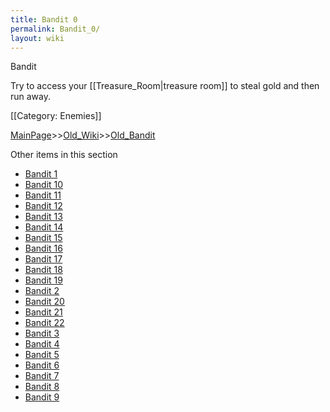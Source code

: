 ```yaml
---
title: Bandit 0
permalink: Bandit_0/
layout: wiki
---
```

Bandit

Try to access your [[Treasure_Room|treasure room]] to steal gold and then run away.

[[Category: Enemies]]

[MainPage](/keeperrl_wiki/ "wikilink")>>[Old_Wiki](/keeperrl_wiki/Old_Wiki "wikilink")>>[Old_Bandit](/keeperrl_wiki/Old_Bandit "wikilink")

Other items in this section
-    [Bandit 1](/keeperrl_wiki/Bandit_1 "wikilink")
-    [Bandit 10](/keeperrl_wiki/Bandit_10 "wikilink")
-    [Bandit 11](/keeperrl_wiki/Bandit_11 "wikilink")
-    [Bandit 12](/keeperrl_wiki/Bandit_12 "wikilink")
-    [Bandit 13](/keeperrl_wiki/Bandit_13 "wikilink")
-    [Bandit 14](/keeperrl_wiki/Bandit_14 "wikilink")
-    [Bandit 15](/keeperrl_wiki/Bandit_15 "wikilink")
-    [Bandit 16](/keeperrl_wiki/Bandit_16 "wikilink")
-    [Bandit 17](/keeperrl_wiki/Bandit_17 "wikilink")
-    [Bandit 18](/keeperrl_wiki/Bandit_18 "wikilink")
-    [Bandit 19](/keeperrl_wiki/Bandit_19 "wikilink")
-    [Bandit 2](/keeperrl_wiki/Bandit_2 "wikilink")
-    [Bandit 20](/keeperrl_wiki/Bandit_20 "wikilink")
-    [Bandit 21](/keeperrl_wiki/Bandit_21 "wikilink")
-    [Bandit 22](/keeperrl_wiki/Bandit_22 "wikilink")
-    [Bandit 3](/keeperrl_wiki/Bandit_3 "wikilink")
-    [Bandit 4](/keeperrl_wiki/Bandit_4 "wikilink")
-    [Bandit 5](/keeperrl_wiki/Bandit_5 "wikilink")
-    [Bandit 6](/keeperrl_wiki/Bandit_6 "wikilink")
-    [Bandit 7](/keeperrl_wiki/Bandit_7 "wikilink")
-    [Bandit 8](/keeperrl_wiki/Bandit_8 "wikilink")
-    [Bandit 9](/keeperrl_wiki/Bandit_9 "wikilink")

